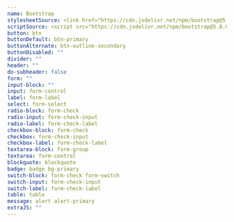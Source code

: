 ```yaml
---
name: Bootstrap
stylesheetSource: <link href="https://cdn.jsdelivr.net/npm/bootstrap@5.0.0-beta1/dist/css/bootstrap.min.css" rel="stylesheet" integrity="sha384-giJF6kkoqNQ00vy+HMDP7azOuL0xtbfIcaT9wjKHr8RbDVddVHyTfAAsrekwKmP1" crossorigin="anonymous">
scriptSource: <script src="https://cdn.jsdelivr.net/npm/bootstrap@5.0.0-beta1/dist/js/bootstrap.bundle.min.js" integrity="sha384-ygbV9kiqUc6oa4msXn9868pTtWMgiQaeYH7/t7LECLbyPA2x65Kgf80OJFdroafW" crossorigin="anonymous"></script>
button: btn
buttonDefault: btn-primary
buttonAlternate: btn-outline-secondary
buttonDisabled: ""
divider: ""
header: ""
do-subheader: false
form: ""
input-block: ""
input: form-control
label: form-label
select: form-select
radio-block: form-check
radio-input: form-check-input
radio-label: form-check-label
checkbox-block: form-check
checkbox: form-check-input
checkbox-label: form-check-label
textarea-block: form-group
textarea: form-control
blockquote: blockquote
badge: badge bg-primary
switch-block: form-check form-switch
switch-input: form-check-input
switch-label: form-check-label
table: table
message: alert alert-primary
extraJS: ""
---
```

